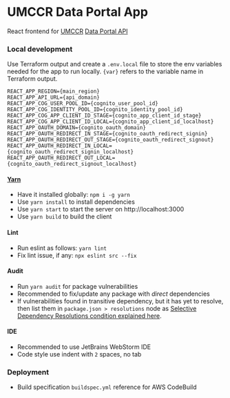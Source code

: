 # UMCCR Data Portal App

React frontend for [UMCCR](https://umccr.org) [Data Portal API](https://github.com/umccr/data-portal-apis)

### Local development

Use Terraform output and create a `.env.local` file to store the env variables needed 
for the app to run locally. `{var}` refers to the variable name in Terraform output.

```
REACT_APP_REGION={main_region}
REACT_APP_API_URL={api_domain}
REACT_APP_COG_USER_POOL_ID={cognito_user_pool_id}
REACT_APP_COG_IDENTITY_POOL_ID={cognito_identity_pool_id}
REACT_APP_COG_APP_CLIENT_ID_STAGE={cognito_app_client_id_stage}
REACT_APP_COG_APP_CLIENT_ID_LOCAL={cognito_app_client_id_localhost}
REACT_APP_OAUTH_DOMAIN={cognito_oauth_domain}
REACT_APP_OAUTH_REDIRECT_IN_STAGE={cognito_oauth_redirect_signin}
REACT_APP_OAUTH_REDIRECT_OUT_STAGE={cognito_oauth_redirect_signout}
REACT_APP_OAUTH_REDIRECT_IN_LOCAL={cognito_oauth_redirect_signin_localhost}
REACT_APP_OAUTH_REDIRECT_OUT_LOCAL={cognito_oauth_redirect_signout_localhost}
```

#### [Yarn](https://yarnpkg.com/cli/install)

- Have it installed globally: `npm i -g yarn`
- Use `yarn install` to install dependencies
- Use `yarn start` to start the server on http://localhost:3000
- Use `yarn build` to build the client

#### Lint

- Run eslint as follows: `yarn lint`
- Fix lint issue, if any: `npx eslint src --fix`

#### Audit

- Run `yarn audit` for package vulnerabilities
- Recommended to fix/update any package with _direct_ dependencies
- If vulnerabilities found in transitive dependency, but it has yet to resolve, then list them in `package.json > resolutions` node as [Selective Dependency Resolutions condition explained here](https://classic.yarnpkg.com/en/docs/selective-version-resolutions/).

#### IDE

- Recommended to use JetBrains WebStorm IDE
- Code style use indent with `2` spaces, no tab 

### Deployment

- Build specification `buildspec.yml` reference for AWS CodeBuild
